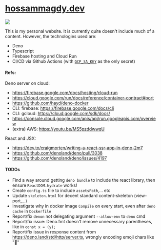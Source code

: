 # [hossammagdy.dev](https://hossammagdy.dev)

![](https://github.com/hossam-magdy/hossammagdy.dev/workflows/CI/badge.svg)

This is my personal website. It is currently quite doesn't include much of a content. However, the technologies used are:

- Deno
- Typescript
- Firebase hosting and Cloud Run
- CI/CD via Github Actions (with [`GCP_SA_KEY`](https://cloud.google.com/iam/docs/creating-managing-service-account-keys) as the only secret)

#### Refs:

Deno server on cloud:

- https://firebase.google.com/docs/hosting/cloud-run
- https://cloud.google.com/run/docs/reference/container-contract#port
- https://github.com/hayd/deno-docker
- CLI: firebase: https://firebase.google.com/docs/cli
- CLI: gcloud: https://cloud.google.com/sdk/docs/
- https://console.cloud.google.com/apis/api/run.googleapis.com/overview
- (extra) AWS: https://youtu.be/MS5pzddwwqU

React and JSX:

- https://dev.to/craigmorten/writing-a-react-ssr-app-in-deno-2m7
- https://github.com/denoland/deno/pull/3038
- https://github.com/denoland/deno/issues/4197

#### TODOs

- Find a way around getting `deno bundle` to include the react library, then ensure `ReactDOM.hydrate` works!
- Create `config.ts` file to include `assetsPath`,… etc
- Update `skeleton.html` for decent standard content-skeleton (view-port,…)
- Investigate why in docker image `Compile` on every start, even after `deno cache` in `Dockerfile`
- Report/fix `denon` not delegating argument `--allow-env` to `deno` cmd
- Report/fix issue: Deno.fmt doesn't remove unnecessary parentheses, like in `const x = (y);`
- Report/fix issue in response content from https://deno.land/std/http/server.ts, wrongly encoding emoji chars like "🦕"
